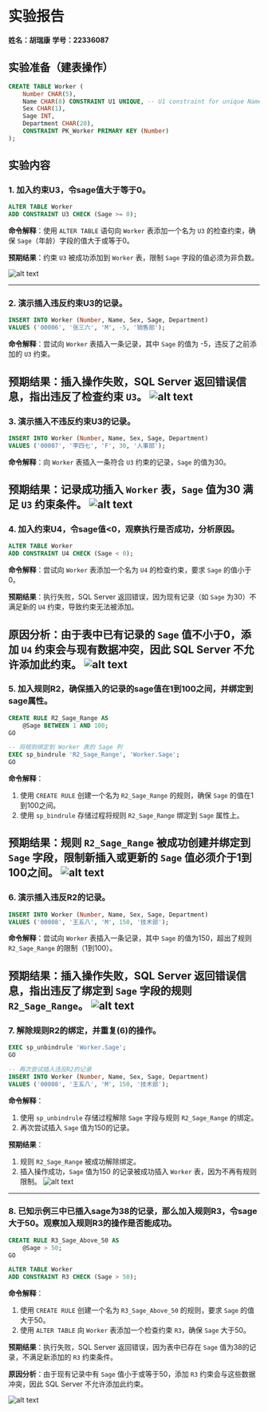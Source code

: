 # 实验报告

**姓名：胡瑞康**
**学号：22336087**


## 实验准备（建表操作）

```sql
CREATE TABLE Worker (
    Number CHAR(5),
    Name CHAR(8) CONSTRAINT U1 UNIQUE, -- U1 constraint for unique Name
    Sex CHAR(1),
    Sage INT,
    Department CHAR(20),
    CONSTRAINT PK_Worker PRIMARY KEY (Number)
);
```

## 实验内容

### 1. 加入约束U3，令sage值大于等于0。

```sql
ALTER TABLE Worker
ADD CONSTRAINT U3 CHECK (Sage >= 0);
```

**命令解释**：使用 `ALTER TABLE` 语句向 `Worker` 表添加一个名为 `U3` 的检查约束，确保 `Sage`（年龄）字段的值大于或等于0。

**预期结果**：约束 `U3` 被成功添加到 `Worker` 表，限制 `Sage` 字段的值必须为非负数。

![alt text](image.png)

---

### 2. 演示插入违反约束U3的记录。

```sql
INSERT INTO Worker (Number, Name, Sex, Sage, Department)
VALUES ('00006', '张三六', 'M', -5, '销售部');
```

**命令解释**：尝试向 `Worker` 表插入一条记录，其中 `Sage` 的值为 -5，违反了之前添加的 `U3` 约束。

**预期结果**：插入操作失败，SQL Server 返回错误信息，指出违反了检查约束 `U3`。
![alt text](image-1.png)
---

### 3. 演示插入不违反约束U3的记录。

```sql
INSERT INTO Worker (Number, Name, Sex, Sage, Department)
VALUES ('00007', '李四七', 'F', 30, '人事部');
```

**命令解释**：向 `Worker` 表插入一条符合 `U3` 约束的记录，`Sage` 的值为30。

**预期结果**：记录成功插入 `Worker` 表，`Sage` 值为30 满足 `U3` 约束条件。
![alt text](image-2.png)
---

### 4. 加入约束U4，令sage值<0，观察执行是否成功，分析原因。

```sql
ALTER TABLE Worker
ADD CONSTRAINT U4 CHECK (Sage < 0);
```

**命令解释**：尝试向 `Worker` 表添加一个名为 `U4` 的检查约束，要求 `Sage` 的值小于0。

**预期结果**：执行失败，SQL Server 返回错误，因为现有记录（如 `Sage` 为30）不满足新的 `U4` 约束，导致约束无法被添加。

**原因分析**：由于表中已有记录的 `Sage` 值不小于0，添加 `U4` 约束会与现有数据冲突，因此 SQL Server 不允许添加此约束。
![alt text](image-3.png)
---

### 5. 加入规则R2，确保插入的记录的sage值在1到100之间，并绑定到sage属性。

```sql
CREATE RULE R2_Sage_Range AS
    @Sage BETWEEN 1 AND 100;
GO

-- 将规则绑定到 Worker 表的 Sage 列
EXEC sp_bindrule 'R2_Sage_Range', 'Worker.Sage';
GO
```

**命令解释**：
1. 使用 `CREATE RULE` 创建一个名为 `R2_Sage_Range` 的规则，确保 `Sage` 的值在1到100之间。
2. 使用 `sp_bindrule` 存储过程将规则 `R2_Sage_Range` 绑定到 `Sage` 属性上。

**预期结果**：规则 `R2_Sage_Range` 被成功创建并绑定到 `Sage` 字段，限制新插入或更新的 `Sage` 值必须介于1到100之间。
![alt text](image-4.png)
---

### 6. 演示插入违反R2的记录。

```sql
INSERT INTO Worker (Number, Name, Sex, Sage, Department)
VALUES ('00008', '王五八', 'M', 150, '技术部');
```

**命令解释**：尝试向 `Worker` 表插入一条记录，其中 `Sage` 的值为150，超出了规则 `R2_Sage_Range` 的限制（1到100）。

**预期结果**：插入操作失败，SQL Server 返回错误信息，指出违反了绑定到 `Sage` 字段的规则 `R2_Sage_Range`。
![alt text](image-5.png)
---

### 7. 解除规则R2的绑定，并重复(6)的操作。

```sql
EXEC sp_unbindrule 'Worker.Sage';
GO

-- 再次尝试插入违反R2的记录
INSERT INTO Worker (Number, Name, Sex, Sage, Department)
VALUES ('00008', '王五八', 'M', 150, '技术部');
```

**命令解释**：
1. 使用 `sp_unbindrule` 存储过程解除 `Sage` 字段与规则 `R2_Sage_Range` 的绑定。
2. 再次尝试插入 `Sage` 值为150的记录。

**预期结果**：
1. 规则 `R2_Sage_Range` 被成功解除绑定。
2. 插入操作成功，`Sage` 值为150 的记录被成功插入 `Worker` 表，因为不再有规则限制。
![alt text](image-6.png)
---

### 8. 已知示例三中已插入sage为38的记录，那么加入规则R3，令sage大于50。观察加入规则R3的操作是否能成功。

```sql
CREATE RULE R3_Sage_Above_50 AS
    @Sage > 50;
GO

ALTER TABLE Worker
ADD CONSTRAINT R3 CHECK (Sage > 50);
```

**命令解释**：
1. 使用 `CREATE RULE` 创建一个名为 `R3_Sage_Above_50` 的规则，要求 `Sage` 的值大于50。
2. 使用 `ALTER TABLE` 向 `Worker` 表添加一个检查约束 `R3`，确保 `Sage` 大于50。

**预期结果**：执行失败，SQL Server 返回错误，因为表中已存在 `Sage` 值为38的记录，不满足新添加的 `R3` 约束条件。

**原因分析**：由于现有记录中有 `Sage` 值小于或等于50，添加 `R3` 约束会与这些数据冲突，因此 SQL Server 不允许添加此约束。

![alt text](image-7.png)